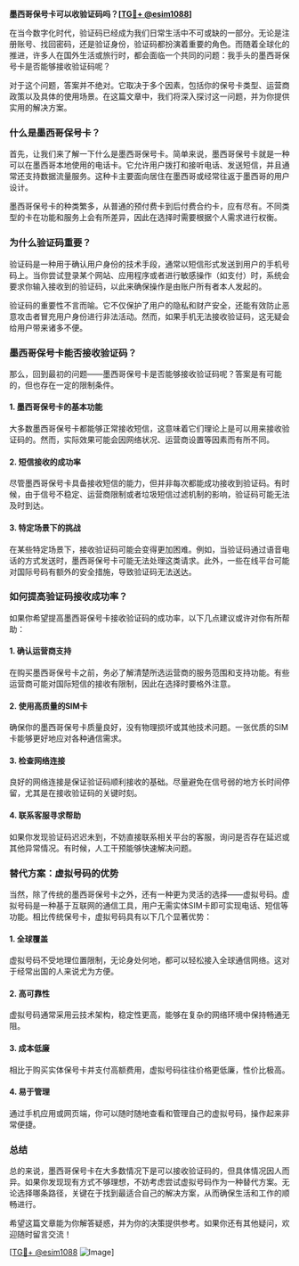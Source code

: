 **墨西哥保号卡可以收验证码吗？[[TG💪+ @esim1088](https://t.me/s/esim1088)]**

在当今数字化时代，验证码已经成为我们日常生活中不可或缺的一部分。无论是注册账号、找回密码，还是验证身份，验证码都扮演着重要的角色。而随着全球化的推进，许多人在国外生活或旅行时，都会面临一个共同的问题：我手头的墨西哥保号卡是否能够接收验证码呢？

对于这个问题，答案并不绝对。它取决于多个因素，包括你的保号卡类型、运营商政策以及具体的使用场景。在这篇文章中，我们将深入探讨这一问题，并为你提供实用的解决方案。

### **什么是墨西哥保号卡？**

首先，让我们来了解一下什么是墨西哥保号卡。简单来说，墨西哥保号卡就是一种可以在墨西哥本地使用的电话卡。它允许用户拨打和接听电话、发送短信，并且通常还支持数据流量服务。这种卡主要面向居住在墨西哥或经常往返于墨西哥的用户设计。

墨西哥保号卡的种类繁多，从普通的预付费卡到后付费合约卡，应有尽有。不同类型的卡在功能和服务上会有所差异，因此在选择时需要根据个人需求进行权衡。

### **为什么验证码重要？**

验证码是一种用于确认用户身份的技术手段，通常以短信形式发送到用户的手机号码上。当你尝试登录某个网站、应用程序或者进行敏感操作（如支付）时，系统会要求你输入接收到的验证码，以此来确保操作是由账户所有者本人发起的。

验证码的重要性不言而喻。它不仅保护了用户的隐私和财产安全，还能有效防止恶意攻击者冒充用户身份进行非法活动。然而，如果手机无法接收验证码，这无疑会给用户带来诸多不便。

### **墨西哥保号卡能否接收验证码？**

那么，回到最初的问题——墨西哥保号卡是否能够接收验证码呢？答案是有可能的，但也存在一定的限制条件。

#### **1. 墨西哥保号卡的基本功能**
大多数墨西哥保号卡都能够正常接收短信，这意味着它们理论上是可以用来接收验证码的。然而，实际效果可能会因网络状况、运营商设置等因素而有所不同。

#### **2. 短信接收的成功率**
尽管墨西哥保号卡具备接收短信的能力，但并非每次都能成功接收到验证码。有时候，由于信号不稳定、运营商限制或者垃圾短信过滤机制的影响，验证码可能无法及时到达。

#### **3. 特定场景下的挑战**
在某些特定场景下，接收验证码可能会变得更加困难。例如，当验证码通过语音电话的方式发送时，墨西哥保号卡可能无法处理这类请求。此外，一些在线平台可能对国际号码有额外的安全措施，导致验证码无法送达。

### **如何提高验证码接收成功率？**

如果你希望提高墨西哥保号卡接收验证码的成功率，以下几点建议或许对你有所帮助：

#### **1. 确认运营商支持**
在购买墨西哥保号卡之前，务必了解清楚所选运营商的服务范围和支持功能。有些运营商可能对国际短信的接收有限制，因此在选择时要格外注意。

#### **2. 使用高质量的SIM卡**
确保你的墨西哥保号卡质量良好，没有物理损坏或其他技术问题。一张优质的SIM卡能够更好地应对各种通信需求。

#### **3. 检查网络连接**
良好的网络连接是保证验证码顺利接收的基础。尽量避免在信号弱的地方长时间停留，尤其是在接收验证码的关键时刻。

#### **4. 联系客服寻求帮助**
如果你发现验证码迟迟未到，不妨直接联系相关平台的客服，询问是否存在延迟或其他异常情况。有时候，人工干预能够快速解决问题。

### **替代方案：虚拟号码的优势**

当然，除了传统的墨西哥保号卡之外，还有一种更为灵活的选择——虚拟号码。虚拟号码是一种基于互联网的通信工具，用户无需实体SIM卡即可实现电话、短信等功能。相比传统保号卡，虚拟号码具有以下几个显著优势：

#### **1. 全球覆盖**
虚拟号码不受地理位置限制，无论身处何地，都可以轻松接入全球通信网络。这对于经常出国的人来说尤为方便。

#### **2. 高可靠性**
虚拟号码通常采用云技术架构，稳定性更高，能够在复杂的网络环境中保持畅通无阻。

#### **3. 成本低廉**
相比于购买实体保号卡并支付高额费用，虚拟号码往往价格更低廉，性价比极高。

#### **4. 易于管理**
通过手机应用或网页端，你可以随时随地查看和管理自己的虚拟号码，操作起来非常便捷。

### **总结**

总的来说，墨西哥保号卡在大多数情况下是可以接收验证码的，但具体情况因人而异。如果你发现现有方式不够理想，不妨考虑尝试虚拟号码作为一种替代方案。无论选择哪条路径，关键在于找到最适合自己的解决方案，从而确保生活和工作的顺畅进行。

希望这篇文章能为你解答疑惑，并为你的决策提供参考。如果你还有其他疑问，欢迎随时留言交流！

[[TG💪+ @esim1088](https://t.me/s/esim1088) ![Image](https://i.postimg.cc/4NQfJmqS/Snipaste-2025-05-13-00-14-12.png)]